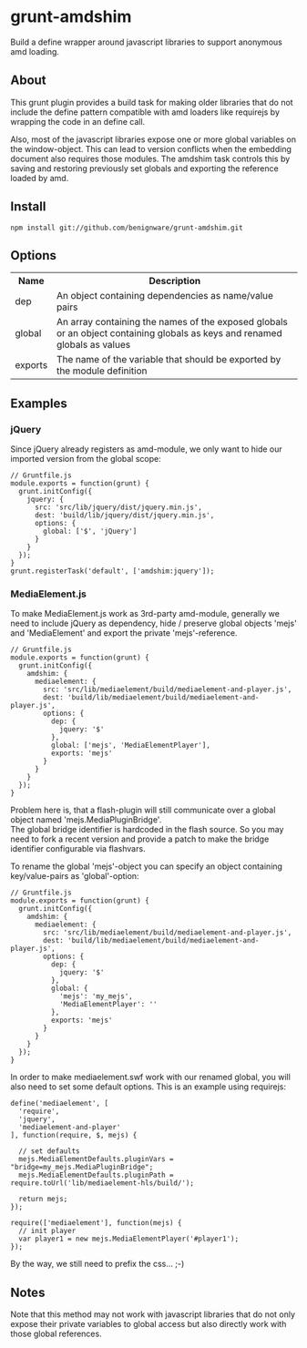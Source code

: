 grunt-amdshim
=============
Build a define wrapper around javascript libraries to support anonymous amd loading. 


About
-----
This grunt plugin provides a build task for making older libraries that do not include the define pattern compatible with amd loaders like requirejs by wrapping the code in an define call. 

Also, most of the javascript libraries expose one or more global variables on the window-object. This can lead to version conflicts when the embedding document also requires those modules.
The amdshim task controls this by saving and restoring previously set globals and exporting the reference loaded by amd. 

Install
-------
```
npm install git://github.com/benignware/grunt-amdshim.git
```

Options
-------
<table>
  <tr>
    <th>Name</th>
    <th>Description</th>
  </tr>
  <tr>
    <td>dep</td>
    <td>An object containing dependencies as name/value pairs</td>
  </tr>
  <tr>
    <td>global</td>
    <td>An array containing the names of the exposed globals or an object containing globals as keys and renamed globals as values</td>
  </tr>
  <tr>
    <td>exports</td>
    <td>The name of the variable that should be exported by the module definition</td>
  </tr>
</table>

Examples
--------

### jQuery
Since jQuery already registers as amd-module, we only want to hide our imported version from the global scope:
```
// Gruntfile.js
module.exports = function(grunt) {
  grunt.initConfig({
    jquery: {
      src: 'src/lib/jquery/dist/jquery.min.js', 
      dest: 'build/lib/jquery/dist/jquery.min.js', 
      options: { 
        global: ['$', 'jQuery']
      }
    }
  });
}
grunt.registerTask('default', ['amdshim:jquery']);
```


### MediaElement.js
To make MediaElement.js work as 3rd-party amd-module, generally we need to include jQuery as dependency, hide / preserve global objects 'mejs' and 'MediaElement' and export the private 'mejs'-reference.
```
// Gruntfile.js
module.exports = function(grunt) {
  grunt.initConfig({
    amdshim: {
      mediaelement: {
        src: 'src/lib/mediaelement/build/mediaelement-and-player.js', 
        dest: 'build/lib/mediaelement/build/mediaelement-and-player.js', 
        options: {
          dep: {
            jquery: '$'
          }, 
          global: ['mejs', 'MediaElementPlayer'], 
          exports: 'mejs'
        }
      }
    }
  });
}
```

Problem here is, that a flash-plugin will still communicate over a global object named 'mejs.MediaPluginBridge'.  
The global bridge identifier is hardcoded in the flash source. So you may need to fork a recent version and provide a patch to make the bridge identifier configurable via flashvars. 

To rename the global 'mejs'-object you can specify an object containing key/value-pairs as 'global'-option:
```
// Gruntfile.js
module.exports = function(grunt) {
  grunt.initConfig({
    amdshim: {
      mediaelement: {
        src: 'src/lib/mediaelement/build/mediaelement-and-player.js', 
        dest: 'build/lib/mediaelement/build/mediaelement-and-player.js', 
        options: {
          dep: {
            jquery: '$'
          }, 
          global: {
            'mejs': 'my_mejs',
            'MediaElementPlayer': ''
          }, 
          exports: 'mejs'
        }
      }
    }
  });
}
```

In order to make mediaelement.swf work with our renamed global, you will also need to set some default options. 
This is an example using requirejs: 
```
define('mediaelement', [
  'require', 
  'jquery', 
  'mediaelement-and-player'
], function(require, $, mejs) {
  
  // set defaults
  mejs.MediaElementDefaults.pluginVars = "bridge=my_mejs.MediaPluginBridge";
  mejs.MediaElementDefaults.pluginPath = require.toUrl('lib/mediaelement-hls/build/');
  
  return mejs;
});
```

```
require(['mediaelement'], function(mejs) {
  // init player
  var player1 = new mejs.MediaElementPlayer('#player1');
});
```
  
By the way, we still need to prefix the css... ;-)




Notes
-----
Note that this method may not work with javascript libraries that do not only expose their private variables to global access but also directly work with those global references.